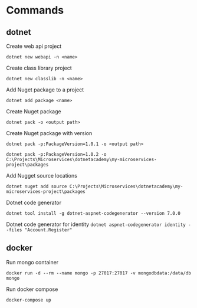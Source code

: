 # Commands

## dotnet

Create web api project

`dotnet new webapi -n <name>`

Create class library project

`dotnet new classlib -n <name>`

Add Nuget package to a project

`dotnet add package <name>`

Create Nuget package

`dotnet pack -o <output path>`

Create Nuget package with version

`dotnet pack -p:PackageVersion=1.0.1 -o <output path>`

`dotnet pack -p:PackageVersion=1.0.2 -o C:\Projects\Microservices\dotnetacademy\my-microservices-project\packages`

Add Nugget source locations

`dotnet nuget add source C:\Projects\Microservices\dotnetacademy\my-microservices-project\packages`

Dotnet code generator

`dotnet tool install -g dotnet-aspnet-codegenerator --version 7.0.0`

Dotnet code generator for identity
`dotnet aspnet-codegenerator identity --files "Account.Register"`

## docker

Run mongo container

`docker run -d --rm --name mongo -p 27017:27017 -v mongodbdata:/data/db mongo`

Run docker compose

`docker-compose up`
